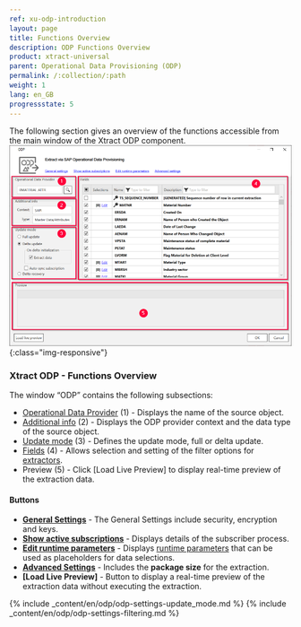 ```yaml
---
ref: xu-odp-introduction
layout: page
title: Functions Overview
description: ODP Functions Overview
product: xtract-universal
parent: Operational Data Provisioning (ODP)
permalink: /:collection/:path
weight: 1
lang: en_GB
progressstate: 5
---
```

The following section gives an overview of the functions accessible from the main window of the Xtract ODP component.
![ODP Component](/img/content/odp/odp_overview.png){:class="img-responsive"}

###  Xtract ODP - Functions Overview
The window “ODP” contains the following subsections:

- [Operational Data Provider](./odp/odp-functions-ov#operational-data-provider) (1) - Displays the name of the source object.
- [Additional info](./odp/odp-functions-ov#additional-info) (2) - Displays the ODP provider context and the data type of the source object.
- [Update mode](./odp/odp-functions-ov#update-mode) (3) - Defines the update mode, full or delta update.
- [Fields](./odp/odp-functions-ov#filtering---dynamic-setting-of-the-selection-filters) (4) - Allows selection and setting of the filter options for [extractors](./odp/odp-extractors).
- Preview (5) - Click [Load Live Preview] to display real-time preview of the extraction data.

#### Buttons
- **[General Settings](../getting-started/general-settings)** - The General Settings include security, encryption and keys.
- **[Show active subscriptions](./odp-settings#subscriptions)** - Displays details of the subscriber process.
- **[Edit runtime parameters](./odp-settings#edit-parameters)** - Displays [runtime parameters](../execute-and-automate-extractions/extraction-parameters) that can be used as placeholders for data selections.
- **[Advanced Settings](odp-settings#advanced-settings)** - Includes the **package size** for the extraction.
- **[Load Live Preview]** - Button to display a real-time preview of the extraction data without executing the extraction.

{% include _content/en/odp/odp-settings-update_mode.md %} 
{% include _content/en/odp/odp-settings-filtering.md %}

